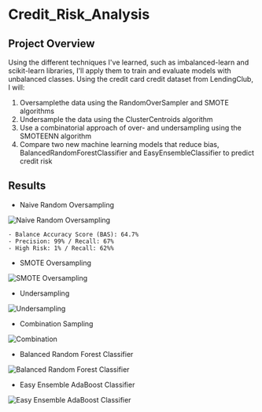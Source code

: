 # Credit_Risk_Analysis

## Project Overview
Using the different techniques I've learned, such as imbalanced-learn and scikit-learn libraries, I'll apply them to train and evaluate models with unbalanced classes. Using the credit card credit dataset from LendingClub, I will:
  1. Oversamplethe data using the RandomOverSampler and SMOTE algorithms
  2. Undersample the data using the ClusterCentroids algorithm
  3. Use a combinatorial approach of over- and undersampling using the SMOTEENN algorithm
  4. Compare two new machine learning models that reduce bias, BalancedRandomForestClassifier and EasyEnsembleClassifier to predict credit risk

## Results
  - Naive Random Oversampling

![Naive Random Oversampling](https://user-images.githubusercontent.com/110737061/206319418-fa34806d-3cc7-4db0-9391-07cba009e950.png)

    - Balance Accuracy Score (BAS): 64.7%
    - Precision: 99% / Recall: 67%
    - High Risk: 1% / Recall: 62%%
    
  - SMOTE Oversampling

![SMOTE Oversampling](https://user-images.githubusercontent.com/110737061/206319454-0238cf70-1964-4ec6-84ca-99719a318c6b.png)

  - Undersampling

![Undersampling](https://user-images.githubusercontent.com/110737061/206319502-12813140-ec05-4d4d-ad22-ef7590422587.png)

  - Combination Sampling

![Combination](https://user-images.githubusercontent.com/110737061/206319555-d883713c-54b8-42f9-820f-5777d4256308.png)

  - Balanced Random Forest Classifier

![Balanced Random Forest Classifier](https://user-images.githubusercontent.com/110737061/206319606-8c261c0d-1ab9-450d-934c-d5e2047776cc.png)

  - Easy Ensemble AdaBoost Classifier

![Easy Ensemble AdaBoost Classifier](https://user-images.githubusercontent.com/110737061/206319805-489a90a9-ce88-49e7-8e8f-af3c70d3e398.png)
